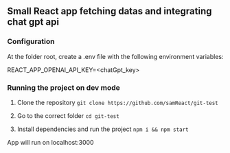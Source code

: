 ## Small React app fetching datas and integrating chat gpt api

### Configuration

At the folder root, create a .env file with the following environment variables:

REACT_APP_OPENAI_API_KEY=<chatGpt_key>

### Running the project on dev mode

1. Clone the repository
   `git clone https://github.com/samReact/git-test`

2. Go to the correct folder
   `cd git-test`

3. Install dependencies and run the project
   `npm i && npm start`

App will run on localhost:3000
